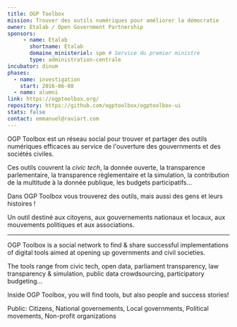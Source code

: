 ```yaml
---
title: OGP Toolbox
mission: Trouver des outils numériques pour améliorer la démocratie
owner: Etalab / Open Government Partnership
sponsors:
     - name: Etalab
       shortname: Etalab
       domaine_ministeriel: spm # Service du premier ministre
       type: administration-centrale
incubator: dinum
phases:
  - name: investigation
    start: 2016-06-08
  - name: alumni
link: https://ogptoolbox.org/
repository: https://github.com/ogptoolbox/ogptoolbox-ui
stats: false
contact: emmanuel@raviart.com
---
```


OGP Toolbox est un réseau social pour trouver et partager des outils numériques efficaces au service de l'ouverture des gouvernments et des sociétés civiles.

Ces outils couvrent la <em>civic tech</em>, la donnée ouverte, la transparence parlementaire, la transparence règlementaire et la simulation, la contribution de la multitude à la donnée publique, les budgets participatifs…

Dans OGP Toolbox vous trouverez des outils, mais aussi des gens et leurs histoires !

Un outil destiné aux citoyens, aux gouvernements nationaux et locaux, aux mouvements politiques et aux associations.

---

OGP Toolbox is a social network to find & share successful implementations of digital tools aimed at opening up governments and civil societies.

The tools range from civic tech, open data, parliament transparency, law transparency & simulation, public data crowdsourcing, participatory budgeting…

Inside OGP Toolbox, you will find tools, but also people and success stories!

Public: Citizens, National governements, Local governments, Political movements, Non-profit organizations
